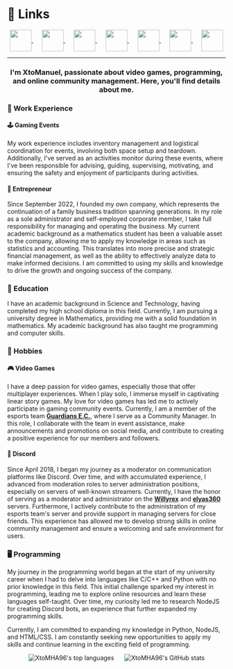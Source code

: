 <!---<div align="right"><a href="https://www.twitch.tv/xtomanuel"><img src="https://cdn2.iconfinder.com/data/icons/custom-ios-14-1/60/Translate-512.png?size=50" alt="" style="vertical-align:middle" height="50"></a></div>--->

# :link: Links

<div align="center">
<a href="https://www.twitch.tv/xtomanuel">
<img src="https://cdn3.iconfinder.com/data/icons/social-media-pack-12/512/Twitch-512.png?size=50" alt="" style="vertical-align:middle" height="50">
</a>
&nbsp;&nbsp;&nbsp;&nbsp;
<a href="https://www.youtube.com/@XtoManuel_">
<img src="https://cdn3.iconfinder.com/data/icons/social-media-pack-12/512/Youtube-512.png?size=50" alt="" style="vertical-align:middle" height="50">
</a>
&nbsp;&nbsp;&nbsp;&nbsp;
<a href="https://x.com/XtoManuel_">
<img src="https://cdn2.iconfinder.com/data/icons/threads-by-instagram/24/x-logo-twitter-new-brand-512.png?size=50" alt="" style="vertical-align:middle" height="50">
</a>
&nbsp;&nbsp;&nbsp;&nbsp;
<a href="https://instagram.com/xtomanuel">
<img src="https://cdn3.iconfinder.com/data/icons/social-media-pack-12/512/Instagram-512.png?size=50" alt="" style="vertical-align:middle" height="50">
</a>
&nbsp;&nbsp;&nbsp;&nbsp;
<a href="https://facebook.com/XtoManuel">
<img src="https://cdn1.iconfinder.com/data/icons/social-media-2285/512/Colored_Facebook3_svg-512.png?size=50" alt="" style="vertical-align:middle" height="50">
</a>
&nbsp;&nbsp;&nbsp;&nbsp;
<a href="https://www.tiktok.com/@xtomanuel">
<img src="https://cdn4.iconfinder.com/data/icons/social-media-flat-7/64/Social-media_Tiktok-512.png?size=50" alt="" style="vertical-align:middle" height="50">
</a>
&nbsp;&nbsp;&nbsp;&nbsp;
<a href="https://discord.com/users/331748715050172417">
<img src="https://cdn3.iconfinder.com/data/icons/social-network-flat-3/100/Discord-512.png?size=50" alt="" style="vertical-align:middle" height="50">
</a>
</div>

___

<h3 align="center">I'm XtoManuel, passionate about video games, programming, and online community management. Here, you'll find details about me.</h3>

### :briefcase: Work Experience

#### :joystick: Gaming Events

My work experience includes inventory management and logistical coordination for events, involving both space setup and teardown. Additionally, I've served as an activities monitor during these events, where I've been responsible for advising, guiding, supervising, motivating, and ensuring the safety and enjoyment of participants during activities.

#### :office: Entrepreneur

Since September 2022, I founded my own company, which represents the continuation of a family business tradition spanning generations. In my role as a sole administrator and self-employed corporate member, I take full responsibility for managing and operating the business. My current academic background as a mathematics student has been a valuable asset to the company, allowing me to apply my knowledge in areas such as statistics and accounting. This translates into more precise and strategic financial management, as well as the ability to effectively analyze data to make informed decisions. I am committed to using my skills and knowledge to drive the growth and ongoing success of the company.

### :school: Education

I have an academic background in Science and Technology, having completed my high school diploma in this field. Currently, I am pursuing a university degree in Mathematics, providing me with a solid foundation in mathematics. My academic background has also taught me programming and computer skills.

### :game_die: Hobbies

#### :video_game: Video Games

I have a deep passion for video games, especially those that offer multiplayer experiences. When I play solo, I immerse myself in captivating linear story games. My love for video games has led me to actively participate in gaming community events. Currently, I am a member of the esports team **[Guardians E.C.](https://discord.gg/e5c4CfWwdY 'Discord Link')**, where I serve as a Community Manager. In this role, I collaborate with the team in event assistance, make announcements and promotions on social media, and contribute to creating a positive experience for our members and followers.

#### :speech_balloon: Discord

Since April 2018, I began my journey as a moderator on communication platforms like Discord. Over time, and with accumulated experience, I advanced from moderation roles to server administration positions, especially on servers of well-known streamers. Currently, I have the honor of serving as a moderator and administrator on the **[Willyrex](https://discord.gg/willyrex 'Discord Link')** and **[elyas360](https://discord.gg/elyas360 'Discord Link')** servers. Furthermore, I actively contribute to the administration of my esports team's server and provide support in managing servers for close friends. This experience has allowed me to develop strong skills in online community management and ensure a welcoming and safe environment for users.

### :desktop_computer: Programming

My journey in the programming world began at the start of my university career when I had to delve into languages like C/C++ and Python with no prior knowledge in this field. This initial challenge sparked my interest in programming, leading me to explore online resources and learn these languages self-taught. Over time, my curiosity led me to research NodeJS for creating Discord bots, an experience that further expanded my programming skills.

Currently, I am committed to expanding my knowledge in Python, NodeJS, and HTML/CSS. I am constantly seeking new opportunities to apply my skills and continue learning in the exciting field of programming.

<div align="center">
<img alt="XtoMHA96's top languages" src="https://github-readme-stats.vercel.app/api/top-langs/?username=XtoMHA96&layout=compact&theme=transparent">
&nbsp;&nbsp;&nbsp;&nbsp;
<img alt="XtoMHA96's GitHub stats" src="https://github-readme-stats.vercel.app/api?username=XtoMHA96&show_icons=true&theme=transparent">
</div>

